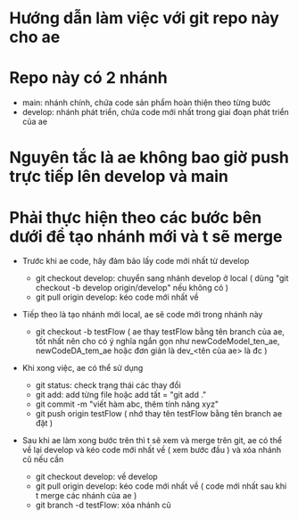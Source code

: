 # Hướng dẫn làm việc với git repo này cho ae
# Repo này có 2 nhánh
  - main: nhánh chính, chứa code sản phẩm hoàn thiện theo từng bước
  - develop: nhánh phát triển, chứa code mới nhất trong giai đoạn phát triển của ae

# Nguyên tắc là ae không bao giờ push trực tiếp lên develop và main
# Phải thực hiện theo các bước bên dưới để tạo nhánh mới và t sẽ merge

 + Trước khi ae code, hãy đảm bảo lấy code mới nhất từ develop
     - git checkout develop: chuyển sang nhánh develop ở local ( dùng "git checkout -b develop origin/develop" nếu không có )
     - git pull origin develop: kéo code mới nhất về

  + Tiếp theo là tạo nhánh mới local, ae sẽ code mới trong nhánh này
      - git checkout -b testFlow ( ae thay testFlow bằng tên branch của ae, tốt nhất nên cho có ý nghĩa ngắn gọn như newCodeModel_ten_ae, newCodeDA_tem_ae hoặc đơn giản là dev_<tên của ae> là đc )

  + Khi xong việc, ae có thể sử dụng
      - git status: check trạng thái các thay đổi
      - git add: add từng file hoặc add tất = "git add ."
      - git commit -m "viết hàm abc, thêm tính năng xyz"
      - git push origin testFlow ( nhớ thay tên testFlow bằng tên branch ae đặt )
   
  + Sau khi ae làm xong bước trên thì t sẽ xem và merge trên git, ae có thể về lại develop và kéo code mới nhất về ( xem bước đầu ) và xóa nhánh cũ nếu cần
      - git checkout develop: về develop
      - git pull origin develop: kéo code mới nhất về ( code mới nhất sau khi t merge các nhánh của ae )
      - git branch -d testFlow: xóa nhánh cũ
